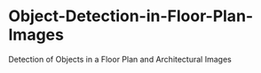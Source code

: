 # Object-Detection-in-Floor-Plan-Images
Detection of Objects in a Floor Plan and Architectural Images

